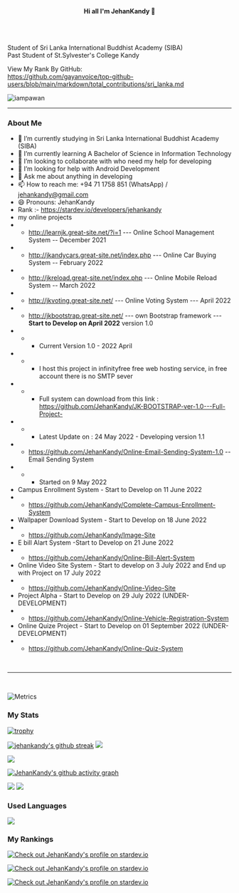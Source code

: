 <div id="header" align="center">
  <b> Hi all I'm JehanKandy 👋</b><br><br>
  <div id="badges">  
  
 </div>
</div>

<br><br>
  Student of Sri Lanka International Buddhist Academy (SIBA) <br>
  Past Student of St.Sylvester's College Kandy

  View My Rank By GitHub: <br>
  https://github.com/gayanvoice/top-github-users/blob/main/markdown/total_contributions/sri_lanka.md
  
  

  
<p align="left"> <img src="https://komarev.com/ghpvc/?username=jehankandy&label=Views&color=blue&style=plastic" alt="iampawan" /> </p>




************************************************



### About Me
- 🔭 I’m currently studying in Sri Lanka International Buddhist Academy (SIBA)
- 🌱 I’m currently learning A Bachelor of Science in Information Technology
- 👯 I’m looking to collaborate with who need my help for developing
- 🤔 I’m looking for help with Android Development
- 💬 Ask me about anything in developing
- 📫 How to reach me: +94 71 1758 851 (WhatsApp) / jehankandy@gmail.com
- 😄 Pronouns: JehanKandy
- Rank :- https://stardev.io/developers/jehankandy
- my online projects
- - http://learnjk.great-site.net/?i=1 --- Online School Management System -- December 2021
- - http://jkandycars.great-site.net/index.php --- Online Car Buying System -- February  2022
- - http://jkreload.great-site.net/index.php --- Online Mobile Reload System -- March 2022
- - http://jkvoting.great-site.net/ --- Online Voting System --- April 2022
- - http://jkbootstrap.great-site.net/ --- own Bootstrap framework --- <b>Start to Develop on April 2022</b> version 1.0 
- - - Current Version 1.0 - 2022 April 
- - - I host this project in infinityfree free web hosting service, in free account there is no SMTP sever
- - - Full system can download from this link : https://github.com/JehanKandy/JK-BOOTSTRAP-ver-1.0---Full-Project-
- - - Latest Update on : 24 May 2022 - Developing version 1.1 
- - https://github.com/JehanKandy/Online-Email-Sending-System-1.0 -- Email Sending System
- - - Started on 9 May 2022
- Campus Enrollment System - Start to Develop on 11 June 2022
- - https://github.com/JehanKandy/Complete-Campus-Enrollment-System
- Wallpaper Download System - Start to Develop on 18 June 2022
- - https://github.com/JehanKandy/Image-Site
- E bill Alart System -Start to Develop on 21 June 2022
- - https://github.com/JehanKandy/Online-Bill-Alert-System
- Online Video Site System - Start to develop on 3 July 2022 and End up with Project on 17 July 2022
- - https://github.com/JehanKandy/Online-Video-Site
- Project Alpha - Start to Develop on 29 July 2022 (UNDER-DEVELOPMENT)
- - https://github.com/JehanKandy/Online-Vehicle-Registration-System
- Online Quize Project - Start to Develop on 01 September 2022 (UNDER-DEVELOPMENT)
- - https://github.com/JehanKandy/Online-Quiz-System


<br><hr><br>

![Metrics](https://metrics.lecoq.io/JehanKandy?template=classic&base.indepth=true&base.hireable=true&repositories.forks=true&isocalendar=1&languages=1&lines=1&stars=1&followup=1&people=1&introduction=1&repositories=1&discussions=1&achievements=1&notable=1&activity=1&code=1&base=header%2C%20activity%2C%20community%2C%20repositories%2C%20metadata&base.indepth=true&base.hireable=true&repositories.batch=100&repositories.forks=true&repositories.affiliations=owner&isocalendar=false&isocalendar.duration=full-year&languages=false&languages.limit=8&languages.threshold=0%25&languages.other=false&languages.colors=github&languages.sections=most-used&languages.indepth=false&languages.analysis.timeout=15&languages.categories=markup%2C%20programming&languages.recent.categories=markup%2C%20programming&languages.recent.load=300&languages.recent.days=14&lines=false&lines.sections=base&lines.repositories.limit=4&lines.history.limit=1&stars=false&stars.limit=4&followup=false&followup.sections=repositories&followup.indepth=false&followup.archived=true&people=false&people.limit=24&people.identicons=false&people.identicons.hide=false&people.size=28&people.types=followers%2C%20following&people.shuffle=false&introduction=false&introduction.title=true&repositories=false&repositories.pinned=0&repositories.starred=0&repositories.random=0&repositories.order=featured%2C%20pinned%2C%20starred%2C%20random&discussions=false&discussions.categories=true&discussions.categories.limit=0&achievements=false&achievements.threshold=C&achievements.secrets=true&achievements.display=compact&achievements.limit=0&notable=false&notable.from=organization&notable.repositories=true&notable.indepth=true&notable.types=commit&activity=false&activity.limit=5&activity.load=300&activity.days=14&activity.visibility=all&activity.timestamps=false&activity.filter=all&code=false&code.lines=12&code.load=400&code.days=3&code.visibility=public&config.timezone=Asia%2FColombo&config.twemoji=true&config.octicon=true&config.display=large)


### My Stats



[![trophy](https://github-profile-trophy.vercel.app/?username=jehankandy)](https://github.com/jehankandy/github-profile-trophy)



[![jehankandy's github streak](https://github-readme-streak-stats.herokuapp.com/?user=jehankandy&theme=blue-green)](https://github.com/JehanKandy/github-readme-streak-stats) <img src="https://github-readme-stats.vercel.app/api?username=jehankandy&&show_icons=true&title_color=ffffff&icon_color=bb2acf&text_color=daf7dc&bg_color=151515">

<img src="https://github-profile-summary-cards.vercel.app/api/cards/profile-details?username=JehanKandy&theme=github_dark"/>

[![JehanKandy's github activity graph](https://activity-graph.herokuapp.com/graph?username=JehanKandy&theme=gotham)](https://github.com/JehanKandy/github-readme-activity-graph&theme=github)


<img src="https://github-profile-summary-cards.vercel.app/api/cards/stats?username=JehanKandy&theme=github_dark"/>
<img src="https://github-profile-summary-cards.vercel.app/api/cards/productive-time?username=JehanKandy&theme=github_dark"/>



### Used Languages
<img src="https://github-readme-stats.vercel.app/api/top-langs/?username=jehankandy&langs_count=10&show_icons=true&theme=radical">

### My Rankings
<a href="https://stardev.io/developers/JehanKandy"><img alt="Check out JehanKandy's profile on stardev.io" src="https://stardev.io/developers/JehanKandy/badge/languages/global.svg" /></a>


<a href="https://stardev.io/developers/JehanKandy"><img alt="Check out JehanKandy's profile on stardev.io" src="https://stardev.io/developers/JehanKandy/badge/languages/country.svg" /></a>

<a href="https://stardev.io/developers/JehanKandy"><img alt="Check out JehanKandy's profile on stardev.io" src="https://stardev.io/developers/JehanKandy/badge/languages/locality.svg" /></a>





